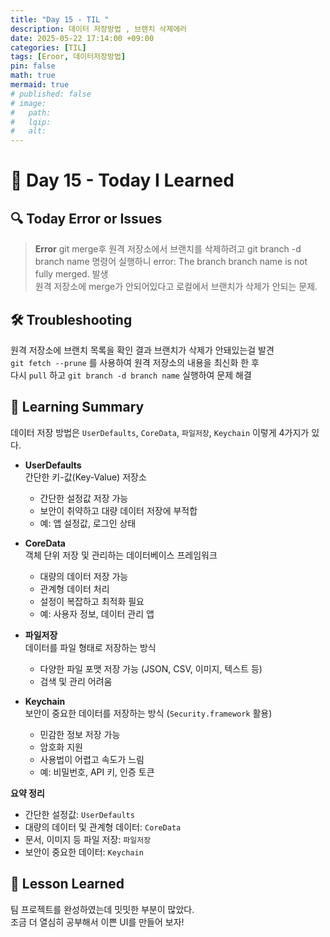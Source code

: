 ```yaml
---
title: "Day 15 - TIL "
description: 데이터 저장방법 , 브랜치 삭제에러
date: 2025-05-22 17:14:00 +09:00
categories: [TIL]
tags: [Eroor, 데이터저장방법]
pin: false
math: true
mermaid: true
# published: false
# image:
#   path:
#   lqip: 
#   alt: 
---
```


# 📘 Day 15 - Today I Learned

## 🔍 Today Error or Issues  
> **Error** git merge후 원격 저장소에서 브랜치를 삭제하려고 git branch -d branch name 명령어 실행하니 error: The branch branch name is not fully merged. 발생  
원격 저장소에 merge가 안되어있다고 로컬에서 브랜치가 삭제가 안되는 문제.

## 🛠️ Troubleshooting  
원격 저장소에 브랜치 목록을 확인 결과 브랜치가 삭제가 안돼있는걸 발견  
`git fetch --prune` 를 사용하여 원격 저장소의 내용을 최신화 한 후  
다시 `pull` 하고 `git branch -d branch name` 실행하여 문제 해결

## 📝 Learning Summary  
데이터 저장 방법은 `UserDefaults`, `CoreData`, `파일저장`, `Keychain` 이렇게 4가지가 있다.  

- **UserDefaults**  
  간단한 키-값(Key-Value) 저장소  
  - 간단한 설정값 저장 가능  
  - 보안이 취약하고 대량 데이터 저장에 부적합  
  - 예: 앱 설정값, 로그인 상태  

- **CoreData**  
  객체 단위 저장 및 관리하는 데이터베이스 프레임워크  
  - 대량의 데이터 저장 가능  
  - 관계형 데이터 처리  
  - 설정이 복잡하고 최적화 필요  
  - 예: 사용자 정보, 데이터 관리 앱  

- **파일저장**  
  데이터를 파일 형태로 저장하는 방식  
  - 다양한 파일 포맷 저장 가능 (JSON, CSV, 이미지, 텍스트 등)  
  - 검색 및 관리 어려움  

- **Keychain**  
  보안이 중요한 데이터를 저장하는 방식 (`Security.framework` 활용)  
  - 민감한 정보 저장 가능  
  - 암호화 지원  
  - 사용법이 어렵고 속도가 느림  
  - 예: 비밀번호, API 키, 인증 토큰  

**요약 정리**  
- 간단한 설정값: `UserDefaults`  
- 대량의 데이터 및 관계형 데이터: `CoreData`  
- 문서, 이미지 등 파일 저장: `파일저장`  
- 보안이 중요한 데이터: `Keychain`

## 📘 Lesson Learned  
팀 프로젝트를 완성하였는데 밋밋한 부분이 많았다.  
조금 더 열심히 공부해서 이쁜 UI를 만들어 보자!
